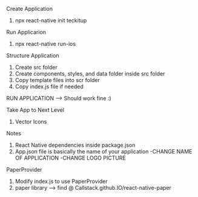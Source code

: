 Create Application
1) npx react-native init teckitup

Run Applicarion
1) npx react-native run-ios

Structure Application
1) Create src folder
2) Create components, styles, and data folder inside src folder
3) Copy template files into scr folder
4) Copy index.js file if needed

RUN APPLICATION --> Should work fine :)

Take App to Next Level
1) Vector Icons

Notes
1) React Native dependencies inside package.json
2) App.json file is basically the name of your application
    -CHANGE NAME OF APPLICATION
    -CHANGE LOGO PICTURE

PaperProvider
1) Modify index.js to use PaperProvider
2) paper library --> find @ Callstack.github.IO/react-native-paper